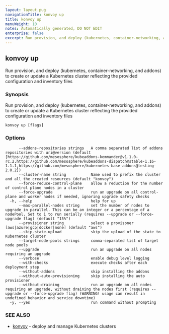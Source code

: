```yaml
---
layout: layout.pug
navigationTitle: konvoy up
title: konvoy up
menuWeight: 10
notes: Automatically generated, DO NOT EDIT
enterprise: false
excerpt: Run provision, and deploy (kubernetes, container-networking, and addons) to create or update a Kubernetes cluster reflecting the provided configuration and inventory files
---
```


## konvoy up

Run provision, and deploy (kubernetes, container-networking, and addons) to create or update a Kubernetes cluster reflecting the provided configuration and inventory files

### Synopsis

Run provision, and deploy (kubernetes, container-networking, and addons) to create or update a Kubernetes cluster reflecting the provided configuration and inventory files

```
konvoy up [flags]
```

### Options

```
      --addons-repositories strings   A comma separated list of addons repositories with uri@version (default [https://github.com/mesosphere/kubeaddons-kommander@v1.1.0-rc.2,https://github.com/mesosphere/kubeaddons-dispatch@stable-1.16-1.1.1,https://github.com/mesosphere/kubernetes-base-addons@testing-2.0.2])
      --cluster-name string           Name used to prefix the cluster and all the created resources (default "konvoy")
      --force-reduce-control-plane    allow a reduction for the number of control plane nodes in a cluster
      --force-upgrade                 run an upgrade on all control-plane and worker nodes if needed, ignoring upgrade safety checks
  -h, --help                          help for up
      --max-parallel-nodes string     set the number of nodes to upgrade in parallel. This can be an integer or a percentage of a nodePool. Set to 1 to run serially (requires --upgrade or --force-upgrade flag) (default "15%")
      --provisioner string            select a provisoner [aws|azure|gcp|docker|none] (default "aws")
      --skip-state-upload             skip the upload of the state to Kubernetes cluster
      --target-node-pools strings     comma-separated list of target node pools
      --upgrade                       run an upgrade on all nodes requiring an upgrade
      --verbose                       enable debug level logging
      --with-checks                   execute checks after each deployment step
      --without-addons                skip installing the addons
      --without-auto-provisioning     skip installing the auto provisioner
      --without-draining              run an upgrade on all nodes requiring an upgrade, without draining the nodes first (requires --upgrade or --force-upgrade flag) (WARNING! usage can result in undefined behavior and service downtime)
  -y, --yes                           run command without prompting
```

### SEE ALSO

* [konvoy](../)	 - deploy and manage Kubernetes clusters


